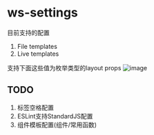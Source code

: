 # ws-settings
目前支持的配置

1. File templates
2. Live templates

支持下面这些值为枚举类型的layout props
![image](https://user-images.githubusercontent.com/1309744/51580669-40d9fe00-1f00-11e9-9cac-acf3f7b09166.png)

## TODO 
1. 标签空格配置
2. ESLint支持StandardJS配置
3. 组件模板配置(组件/常用函数)
